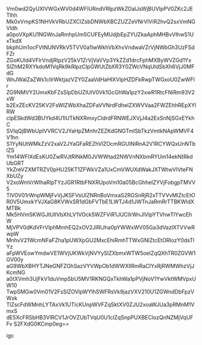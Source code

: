 Vm0wd2QyUXlVWGxWV0d4WFlURndVRlpzWkZOalJsWjBUVlpPV0ZKc2JETlhh
Mk0xVmpKS1NHVkVRbUZXClZsbDNWbXBCZUZZeVNrVlViR2hvQ2sxVmNGVldh
a0poVXpKU1NGWnJaRmhpUm5CUFEyMUdjbEpZYUZkaAphMHBvVlhwS1UxTkdX
bkphUm1ocFVtNUNVRkV5TVV0a1IwWkhVbXhvVndwaVZrVjNWbGh3UzFSdFZr
ZGoKUld4VFlrVndjRlpzV25kV1ZrVjVaVVp3YkZZd1drcFphMXByWVZGd1Yx
SlZhM2RXYkdoM1VqRk9kRlpzClpGWUtZbXR3Y0ZWcVNqUldSbXh6VjJ0MFdG
WnJWalZaZWs1cllrWktjazVZY0ZaaVdHaHlXVlpHZDFkRwpTWGxoU0ZwWFlr
ZG9NMVY2UmxKbFZsSlpDbUZIUlV0Vk1GcGhWa1pzY2xwR1RtcFNiRm93V2xW
b2ExZEcKV25KV2FsWlZWbXhaZDFaVVNrdFdhelZXWVVaa2FWZEhhREpXYlRW
clpESkdWd3BUYkd4U1lUTkNXRmxyCldrdFRNWEJXVjJ4a2ExSnNjSGxEYkhC
SVlqQjBWbUpIVVRCV2JYaHpZMnhrZEZKdGNGTmlSbTkzVmtkNApWMVF4V1hn
S1YyNUtWMkZzV2xaV2JYaGFaREZhVlZOcmRGUlNiRnA2V1RCYWQxUnNTblZS
Ym14WFlXdEsKU0ZwRVJtRlNkM0JVWWtad2NWVnNXbmRYUm14ekNtRkdUbGRT
YkZreVZXMTRZV0pHU25KT1ZFWkVZa1UxCmVWUXdWakJXTWtwVlVteFNXbUZy
V2xoWmVrWlhaRlpTYzJGR1RtbFNXRUpoVm10a05BcGhhelZYVjFobgpTMVV5
TlV0V01rWnpWMjFvVjJKSFVsUlZNRnBoVmxaS2RGSnRjR2xTTVVvMlZtcEtO
R0V5UmxkYVJXaG8KVWxSR1dGbFVTbE1LWTJ4d1JWTnJaRmRrTTBKWldXMTBk
Mk5HVm5KWGJtUllVbXhLV1VOck5WZFViR1JUCllrWnJlVlpYTVhwTlYwcEhW
MjVPV0dKdVFrVlphMmhEQ2xOV2JIRlJha0pYWWxWV05Ga3dVazlXTVVwRwpW
MnhvV21WcmNFaFZha1pUWXpGU2MxcEhiRmhTTWxGNlZtcEtORlozY0dsTlYz
aFpWVEowYmdwVE1WVjUKWkVjNVYySlZXbmxWTW5oelZqQXhTR0ZGVW1GV00y
aG9WbXBHYTJNeGNFZGhSazVYVWpOb1dWWXllRmRaClYxRjRWMWhzVjJKcmNG
a0tXVmh3UjFkV1duVmpSbU5MV1RKNGQxTkhWa1pPVjNoV1YwVktWMVpxUW10
TwpSMGw0Vm01V2FsSlZOVlpWYlhSWFRsVk9jazVXV210U1ZGWndDbFpzVWxk
TlZscFdWMnhLYTAxVk1UTlcKUnpWVFZqSktXV0ZJU2xoaWJUa3pRMnM1VmxS
dE5XcFRSbHB3VlRCV1JrOVZUbTVqU0U1clZqSnpPUXBEClozQnNZMjVqUFFv
S2FXdG0KCmp0eg==

igc